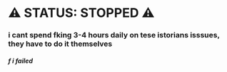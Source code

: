 # ⚠️ STATUS: STOPPED ⚠️

### i cant spend fking 3-4 hours daily on tese istorians isssues, they have to do it themselves 
##### f i failed
